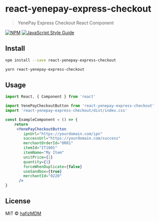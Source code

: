 # react-yenepay-express-checkout

> YenePay Express Checkout React Component

[![NPM](https://img.shields.io/npm/v/react-yenepay-express-checkout.svg)](https://www.npmjs.com/package/react-yenepay-express-checkout) [![JavaScript Style Guide](https://img.shields.io/badge/code_style-standard-brightgreen.svg)](https://standardjs.com)

## Install

```bash
npm install --save react-yenepay-express-checkout
```
```bash
yarn react-yenepay-express-checkout
```
## Usage

```jsx
import React, { Component } from 'react'

import YenePayCheckoutButton from 'react-yenepay-express-checkout'
import 'react-yenepay-express-checkout/dist/index.css'

const ExampleComponent = () => {
    return 
     <YenePayCheckoutButton
        ipnUrl="https://yourdomain.com/ipn"
        successUrl="https://yourdomain.com/success"
        merchantOrderId="OR01"
        itemId="IT1001"
        itemName="My Item"
        unitPrice={1}
        quantity={1}
        forceWhenDuplicate={false}
        useSandbox={true}
        merchantId="0220"
      />
}
```

## License

MIT © [hafizMDM](https://github.com/hafizMDM)

